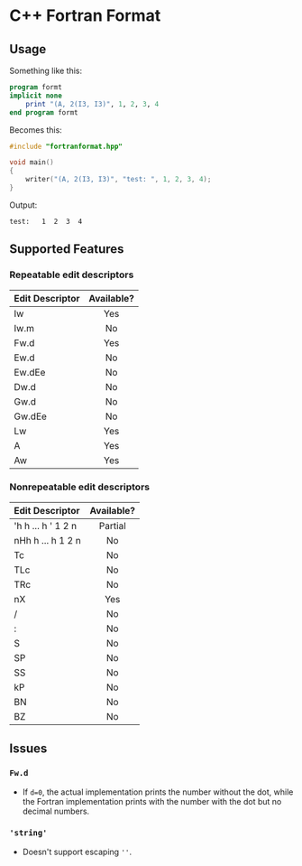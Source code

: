 # C++ Fortran Format

## Usage

Something like this:

```f90
program formt
implicit none
    print "(A, 2(I3, I3)", 1, 2, 3, 4
end program formt
```

Becomes this:

```cpp
#include "fortranformat.hpp"

void main()
{
    writer("(A, 2(I3, I3)", "test: ", 1, 2, 3, 4);
}
```

Output:

```
test:   1  2  3  4
```

## Supported Features


### Repeatable edit descriptors


| Edit Descriptor | Available? |
|:----------------|:----------:|
| Iw              |    Yes     |
| Iw.m            |    No      |
| Fw.d            |    Yes     |
| Ew.d            |    No      |
| Ew.dEe          |    No      |
| Dw.d            |    No      |
| Gw.d            |    No      |
| Gw.dEe          |    No      |
| Lw              |    Yes     |
| A               |    Yes     |
| Aw              |    Yes     |


### Nonrepeatable edit descriptors


| Edit Descriptor      | Available? |
|:---------------------|:----------:|
| 'h h ... h ' 1 2 n   |    Partial |
| nHh h ... h 1 2 n    |    No      |
| Tc                   |    No      |
| TLc                  |    No      |
| TRc                  |    No      |
| nX                   |    Yes     |
| /                    |    No      |
| :                    |    No      |
| S                    |    No      |
| SP                   |    No      |
| SS                   |    No      |
| kP                   |    No      |
| BN                   |    No      |
| BZ                   |    No      |

## Issues

### `Fw.d`

- If `d=0`, the actual implementation prints the number without the dot, while
the Fortran implementation prints with the number with the dot but no decimal
numbers.

### `'string'`

- Doesn't support escaping `''`.